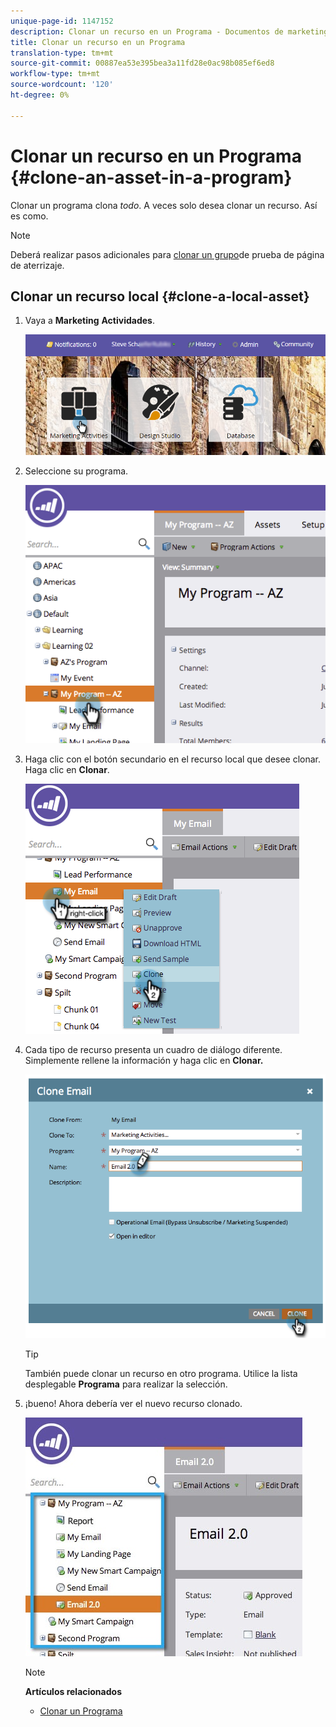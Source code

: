 ```yaml
---
unique-page-id: 1147152
description: Clonar un recurso en un Programa - Documentos de marketing - Documentación del producto
title: Clonar un recurso en un Programa
translation-type: tm+mt
source-git-commit: 00887ea53e395bea3a11fd28e0ac98b085ef6ed8
workflow-type: tm+mt
source-wordcount: '120'
ht-degree: 0%

---
```



# Clonar un recurso en un Programa {#clone-an-asset-in-a-program}

Clonar un programa clona *todo*. A veces solo desea clonar un recurso. Así es como.

>[!NOTE]
>
>Deberá realizar pasos adicionales para [clonar un grupo](../../../../product-docs/demand-generation/landing-pages/landing-page-actions/cloning-a-landing-page-test-group.md)de prueba de página de aterrizaje.

## Clonar un recurso local {#clone-a-local-asset}

1. Vaya a **Marketing** **Actividades**.

   ![](assets/login-marketing-activities.png)

1. Seleccione su programa.

   ![](assets/image2014-9-23-15-3a56-3a12.png)

1. Haga clic con el botón secundario en el recurso local que desee clonar. Haga clic en **Clonar**.

   ![](assets/image2014-9-23-15-3a56-3a25.png)

1. Cada tipo de recurso presenta un cuadro de diálogo diferente. Simplemente rellene la información y haga clic en **Clonar.**

   ![](assets/image2014-9-23-15-3a56-3a34.png)

   >[!TIP]
   >
   >También puede clonar un recurso en otro programa. Utilice la lista desplegable **Programa** para realizar la selección.

1. ¡bueno! Ahora debería ver el nuevo recurso clonado.

   ![](assets/report.jpg)

   >[!NOTE]
   >
   >**Artículos relacionados**
   >
   >    
   >    
   >    * [Clonar un Programa](clone-a-program.md)



